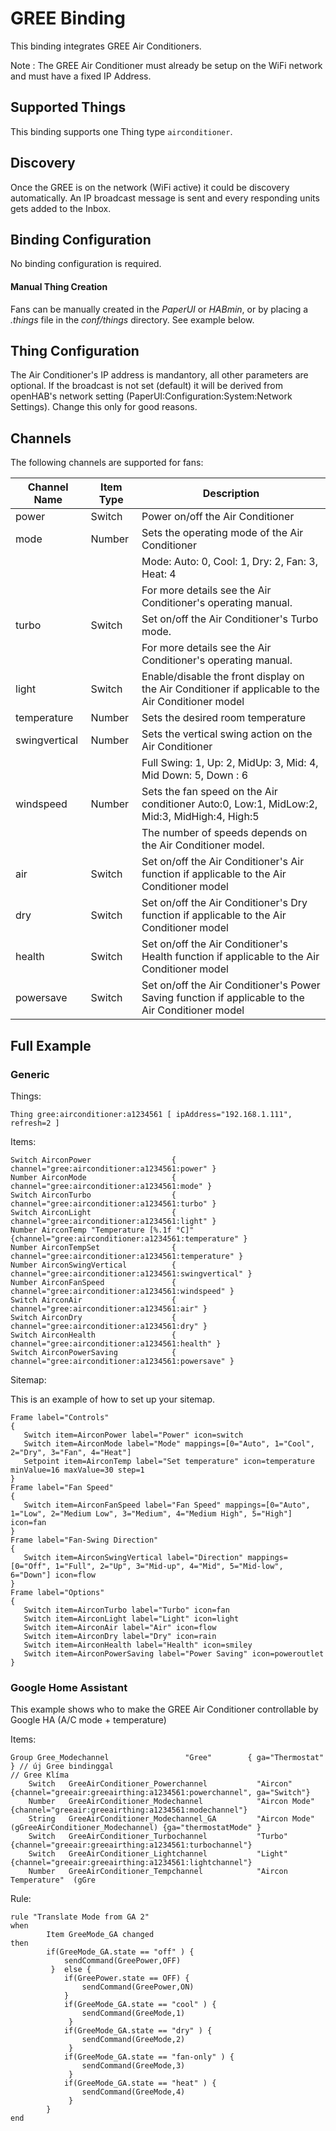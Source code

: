 # GREE Binding

This binding integrates GREE Air Conditioners.

Note : The GREE Air Conditioner must already be setup on the WiFi network and must have a fixed IP Address.

## Supported Things

This binding supports one Thing type `airconditioner`.

## Discovery

Once the GREE is on the network (WiFi active) it could be discovery automatically.
An IP broadcast message is sent and every responding units gets added to the Inbox. 

## Binding Configuration

No binding configuration is required.

#### Manual Thing Creation

Fans can be manually created in the *PaperUI* or *HABmin*, or by placing a *.things* file in the *conf/things* directory.  See example below.


## Thing Configuration

The Air Conditioner's IP address is mandantory, all other parameters are optional. 
If the broadcast is not set (default) it will be derived from openHAB's network setting (PaperUI:Configuration:System:Network Settings). 
Change this only for good reasons.

## Channels

The following channels are supported for fans:

| Channel Name  | Item Type | Description                                                                                       |
|---------------|-----------|---------------------------------------------------------------------------------------------------|
| power         | Switch    | Power on/off the Air Conditioner                                                                  |
| mode          | Number    | Sets the operating mode of the Air Conditioner                                                    |
|               |           | Mode: Auto: 0, Cool: 1, Dry: 2, Fan: 3, Heat: 4                                                   |
|               |           | For more details see the Air Conditioner's operating manual.                                      |
| turbo         | Switch    | Set on/off the Air Conditioner's Turbo mode.                                                      |
|               |           | For more details see the Air Conditioner's operating manual.                                      |
| light         | Switch    | Enable/disable the front display on the Air Conditioner if applicable to the Air Conditioner model|
| temperature   | Number    | Sets the desired room temperature                                                                 |
| swingvertical | Number    | Sets the vertical swing action on the Air Conditioner                                             |
|               |           | Full Swing: 1, Up: 2, MidUp: 3, Mid: 4, Mid Down: 5, Down : 6                                     |
| windspeed     | Number    | Sets the fan speed on the Air conditioner Auto:0, Low:1, MidLow:2, Mid:3, MidHigh:4, High:5       |
|               |           | The number of speeds depends on the Air Conditioner model.                                        |
| air           | Switch    | Set on/off the Air Conditioner's Air function if applicable to the Air Conditioner model          |
| dry           | Switch    | Set on/off the Air Conditioner's Dry function if applicable to the Air Conditioner model          |
| health        | Switch    | Set on/off the Air Conditioner's Health function if applicable to the Air Conditioner model       |
| powersave     | Switch    | Set on/off the Air Conditioner's Power Saving function if applicable to the Air Conditioner model |


## Full Example

### Generic

Things:

```
Thing gree:airconditioner:a1234561 [ ipAddress="192.168.1.111", refresh=2 ]
```

Items:

```
Switch AirconPower                  { channel="gree:airconditioner:a1234561:power" }
Number AirconMode                   { channel="gree:airconditioner:a1234561:mode" }
Switch AirconTurbo                  { channel="gree:airconditioner:a1234561:turbo" }
Switch AirconLight                  { channel="gree:airconditioner:a1234561:light" }
Number AirconTemp "Temperature [%.1f °C]" {channel="gree:airconditioner:a1234561:temperature" }
Number AirconTempSet                { channel="gree:airconditioner:a1234561:temperature" }
Number AirconSwingVertical          { channel="gree:airconditioner:a1234561:swingvertical" }
Number AirconFanSpeed               { channel="gree:airconditioner:a1234561:windspeed" }
Switch AirconAir                    { channel="gree:airconditioner:a1234561:air" }
Switch AirconDry                    { channel="gree:airconditioner:a1234561:dry" }
Switch AirconHealth                 { channel="gree:airconditioner:a1234561:health" }
Switch AirconPowerSaving            { channel="gree:airconditioner:a1234561:powersave" }
```

Sitemap:

This is an example of how to set up your sitemap.

```
Frame label="Controls"
{
   Switch item=AirconPower label="Power" icon=switch
   Switch item=AirconMode label="Mode" mappings=[0="Auto", 1="Cool", 2="Dry", 3="Fan", 4="Heat"]
   Setpoint item=AirconTemp label="Set temperature" icon=temperature minValue=16 maxValue=30 step=1
}
Frame label="Fan Speed"
{
   Switch item=AirconFanSpeed label="Fan Speed" mappings=[0="Auto", 1="Low", 2="Medium Low", 3="Medium", 4="Medium High", 5="High"] icon=fan
}
Frame label="Fan-Swing Direction"
{
   Switch item=AirconSwingVertical label="Direction" mappings=[0="Off", 1="Full", 2="Up", 3="Mid-up", 4="Mid", 5="Mid-low", 6="Down"] icon=flow
}
Frame label="Options"
{
   Switch item=AirconTurbo label="Turbo" icon=fan
   Switch item=AirconLight label="Light" icon=light
   Switch item=AirconAir label="Air" icon=flow
   Switch item=AirconDry label="Dry" icon=rain
   Switch item=AirconHealth label="Health" icon=smiley
   Switch item=AirconPowerSaving label="Power Saving" icon=poweroutlet
}
```

### Google Home Assistant

This example shows who to make the GREE Air Conditioner controllable by Google HA (A/C mode + temperature)

Items:

```
Group Gree_Modechannel                 "Gree"        { ga="Thermostat" } // új Gree bindinggal
// Gree Klíma
    Switch   GreeAirConditioner_Powerchannel           "Aircon"                                        {channel="greeair:greeairthing:a1234561:powerchannel", ga="Switch"}
    Number   GreeAirConditioner_Modechannel            "Aircon Mode"                                   {channel="greeair:greeairthing:a1234561:modechannel"}
    String   GreeAirConditioner_Modechannel_GA         "Aircon Mode" (gGreeAirConditioner_Modechannel) {ga="thermostatMode" }
    Switch   GreeAirConditioner_Turbochannel           "Turbo"                                         {channel="greeair:greeairthing:a1234561:turbochannel"}
    Switch   GreeAirConditioner_Lightchannel           "Light"                                         {channel="greeair:greeairthing:a1234561:lightchannel"}
    Number   GreeAirConditioner_Tempchannel            "Aircon Temperature"  (gGre
```

Rule:
```
rule "Translate Mode from GA 2"
when
        Item GreeMode_GA changed
then        
        if(GreeMode_GA.state == "off" ) {
            sendCommand(GreePower,OFF)
         }  else {
            if(GreePower.state == OFF) {
                sendCommand(GreePower,ON)
            }
            if(GreeMode_GA.state == "cool" ) {
                sendCommand(GreeMode,1)
             }
            if(GreeMode_GA.state == "dry" ) {
                sendCommand(GreeMode,2)
             }
            if(GreeMode_GA.state == "fan-only" ) {
                sendCommand(GreeMode,3) 
             }
            if(GreeMode_GA.state == "heat" ) {
                sendCommand(GreeMode,4)
             }
        }
end
```
